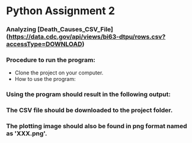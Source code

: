 # Python Assignment 2
### Analyzing [Death_Causes_CSV_File] (https://data.cdc.gov/api/views/bi63-dtpu/rows.csv?accessType=DOWNLOAD)



### Procedure to run the program:
* Clone the project on your computer.
* How to use the program:

  
### Using the program should result in the following output:



### The CSV file should be downloaded to the project folder.
### The plotting image should also be found in png format named as 'XXX.png'.
